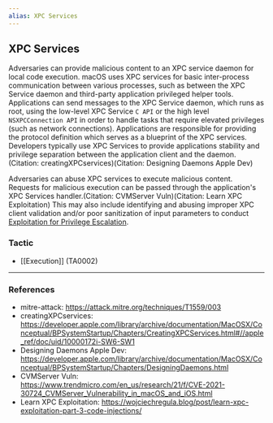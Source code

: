 ```yaml
---
alias: XPC Services
---
```


## XPC Services

Adversaries can provide malicious content to an XPC service daemon for local code execution. macOS uses XPC services for basic inter-process communication between various processes, such as between the XPC Service daemon and third-party application privileged helper tools. Applications can send messages to the XPC Service daemon, which runs as root, using the low-level XPC Service <code>C API</code> or the high level <code>NSXPCConnection API</code> in order to handle tasks that require elevated privileges (such as network connections). Applications are responsible for providing the protocol definition which serves as a blueprint of the XPC services. Developers typically use XPC Services to provide applications stability and privilege separation between the application client and the daemon.(Citation: creatingXPCservices)(Citation: Designing Daemons Apple Dev)

Adversaries can abuse XPC services to execute malicious content. Requests for malicious execution can be passed through the application's XPC Services handler.(Citation: CVMServer Vuln)(Citation: Learn XPC Exploitation) This may also include identifying and abusing improper XPC client validation and/or poor sanitization of input parameters to conduct [Exploitation for Privilege Escalation](https://attack.mitre.org/techniques/T1068).


### Tactic

- [[Execution]] (TA0002)


---
### References

- mitre-attack: https://attack.mitre.org/techniques/T1559/003
- creatingXPCservices: https://developer.apple.com/library/archive/documentation/MacOSX/Conceptual/BPSystemStartup/Chapters/CreatingXPCServices.html#//apple_ref/doc/uid/10000172i-SW6-SW1
- Designing Daemons Apple Dev: https://developer.apple.com/library/archive/documentation/MacOSX/Conceptual/BPSystemStartup/Chapters/DesigningDaemons.html
- CVMServer Vuln: https://www.trendmicro.com/en_us/research/21/f/CVE-2021-30724_CVMServer_Vulnerability_in_macOS_and_iOS.html
- Learn XPC Exploitation: https://wojciechregula.blog/post/learn-xpc-exploitation-part-3-code-injections/
